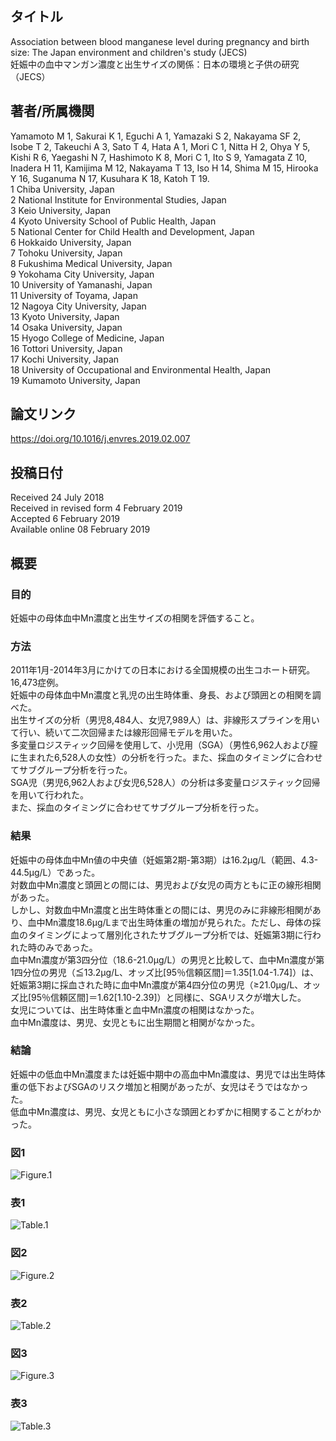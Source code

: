 ## タイトル
Association between blood manganese level during pregnancy and birth size: The Japan environment and children's study (JECS)  
妊娠中の血中マンガン濃度と出生サイズの関係：日本の環境と子供の研究（JECS）

## 著者/所属機関
Yamamoto M 1, Sakurai K 1, Eguchi A 1, Yamazaki S 2, Nakayama SF 2, Isobe T 2, Takeuchi A 3, Sato T 4, Hata A 1, Mori C 1, Nitta H 2, Ohya Y 5, Kishi R 6, Yaegashi N 7, Hashimoto K 8, Mori C 1, Ito S 9, Yamagata Z 10, Inadera H 11, Kamijima M 12, Nakayama T 13, Iso H 14, Shima M 15, Hirooka Y 16, Suganuma N 17, Kusuhara K 18, Katoh T 19.  
1 Chiba University, Japan  
2 National Institute for Environmental Studies, Japan  
3 Keio University, Japan  
4 Kyoto University School of Public Health, Japan  
5 National Center for Child Health and Development, Japan  
6 Hokkaido University, Japan  
7 Tohoku University, Japan  
8 Fukushima Medical University, Japan  
9 Yokohama City University, Japan  
10 University of Yamanashi, Japan  
11 University of Toyama, Japan  
12 Nagoya City University, Japan  
13 Kyoto University, Japan  
14 Osaka University, Japan  
15 Hyogo College of Medicine, Japan  
16 Tottori University, Japan  
17 Kochi University, Japan  
18 University of Occupational and Environmental Health, Japan  
19 Kumamoto University, Japan  

## 論文リンク
https://doi.org/10.1016/j.envres.2019.02.007

## 投稿日付
Received 24 July 2018  
Received in revised form 4 February 2019  
Accepted 6 February 2019  
Available online 08 February 2019

## 概要
### 目的
妊娠中の母体血中Mn濃度と出生サイズの相関を評価すること。

### 方法
2011年1月-2014年3月にかけての日本における全国規模の出生コホート研究。  
16,473症例。  
妊娠中の母体血中Mn濃度と乳児の出生時体重、身長、および頭囲との相関を調べた。  
出生サイズの分析（男児8,484人、女児7,989人）は、非線形スプラインを用いて行い、続いて二次回帰または線形回帰モデルを用いた。  
多変量ロジスティック回帰を使用して、小児用（SGA）（男性6,962人および膣に生まれた6,528人の女性）の分析を行った。また、採血のタイミングに合わせてサブグループ分析を行った。  
SGA児（男児6,962人および女児6,528人）の分析は多変量ロジスティック回帰を用いて行われた。  
また、採血のタイミングに合わせてサブグループ分析を行った。

### 結果
妊娠中の母体血中Mn値の中央値（妊娠第2期-第3期）は16.2µg/L（範囲、4.3-44.5µg/L）であった。  
対数血中Mn濃度と頭囲との間には、男児および女児の両方ともに正の線形相関があった。  
しかし、対数血中Mn濃度と出生時体重との間には、男児のみに非線形相関があり、血中Mn濃度18.6μg/Lまで出生時体重の増加が見られた。ただし、母体の採血のタイミングによって層別化されたサブグループ分析では、妊娠第3期に行われた時のみであった。  
血中Mn濃度が第3四分位（18.6-21.0μg/L）の男児と比較して、血中Mn濃度が第1四分位の男児（≦13.2µg/L、オッズ比\[95％信頼区間\]＝1.35\[1.04-1.74\]）は、妊娠第3期に採血された時に血中Mn濃度が第4四分位の男児（≥21.0µg/L、オッズ比\[95％信頼区間\]＝1.62\[1.10-2.39\]）と同様に、SGAリスクが増大した。  
女児については、出生時体重と血中Mn濃度の相関はなかった。  
血中Mn濃度は、男児、女児ともに出生期間と相関がなかった。

### 結論
妊娠中の低血中Mn濃度または妊娠中期中の高血中Mn濃度は、男児では出生時体重の低下およびSGAのリスク増加と相関があったが、女児はそうではなかった。  
低血中Mn濃度は、男児、女児ともに小さな頭囲とわずかに相関することがわかった。

### 図1
![Figure.1](Association_fig1.jpg)

### 表1
![Table.1](Association_tab1.png)

### 図2
![Figure.2](Association_fig2.jpg)

### 表2
![Table.2](Association_tab2.png)

### 図3
![Figure.3](Association_fig3.jpg)

### 表3
![Table.3](Association_tab3.png)
